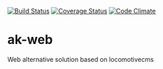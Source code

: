 [![Build Status](https://travis-ci.org/akretion/ak-web.svg?branch=8.0)](https://travis-ci.org/akretion/ak-web)
[![Coverage Status](https://coveralls.io/repos/github/akretion/ak-web/badge.svg?branch=8.0)](https://coveralls.io/github/akretion/ak-web?branch=8.0)
[![Code Climate](https://codeclimate.com/github/akretion/ak-web/badges/gpa.svg)](https://codeclimate.com/github/akretion/ak-web)


ak-web
=================

Web alternative solution based on locomotivecms
